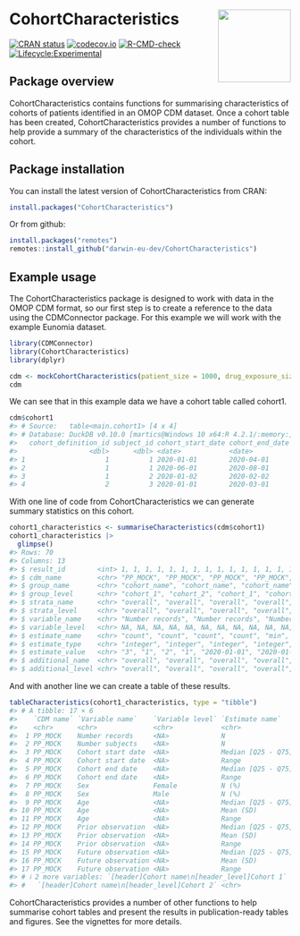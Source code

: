 
# CohortCharacteristics <a href="https://darwin-eu-dev.github.io/CohortCharacteristics/"><img src="man/figures/logo.png" align="right" height="130" /></a>

[![CRAN
status](https://www.r-pkg.org/badges/version/CohortCharacteristics)](https://CRAN.R-project.org/package=CohortCharacteristics)
[![codecov.io](https://codecov.io/github/darwin-eu-dev/CohortCharacteristics/coverage.svg?branch=main)](https://app.codecov.io/github/darwin-eu-dev/CohortCharacteristics?branch=main)
[![R-CMD-check](https://github.com/darwin-eu-dev/CohortCharacteristics/workflows/R-CMD-check/badge.svg)](https://github.com/darwin-eu-dev/CohortCharacteristics/actions)
[![Lifecycle:Experimental](https://img.shields.io/badge/Lifecycle-Experimental-339999)](https://lifecycle.r-lib.org/articles/stages.html#experimental)

## Package overview

CohortCharacteristics contains functions for summarising characteristics
of cohorts of patients identified in an OMOP CDM dataset. Once a cohort
table has been created, CohortCharacteristics provides a number of
functions to help provide a summary of the characteristics of the
individuals within the cohort.

## Package installation

You can install the latest version of CohortCharacteristics from CRAN:

``` r
install.packages("CohortCharacteristics")
```

Or from github:

``` r
install.packages("remotes")
remotes::install_github("darwin-eu-dev/CohortCharacteristics")
```

## Example usage

The CohortCharacteristics package is designed to work with data in the
OMOP CDM format, so our first step is to create a reference to the data
using the CDMConnector package. For this example we will work with the
example Eunomia dataset.

``` r
library(CDMConnector)
library(CohortCharacteristics)
library(dplyr)
```

``` r
cdm <- mockCohortCharacteristics(patient_size = 1000, drug_exposure_size = 1000)
cdm
```

We can see that in this example data we have a cohort table called
cohort1.

``` r
cdm$cohort1
#> # Source:   table<main.cohort1> [4 x 4]
#> # Database: DuckDB v0.10.0 [martics@Windows 10 x64:R 4.2.1/:memory:]
#>   cohort_definition_id subject_id cohort_start_date cohort_end_date
#>                  <dbl>      <dbl> <date>            <date>         
#> 1                    1          1 2020-01-01        2020-04-01     
#> 2                    1          1 2020-06-01        2020-08-01     
#> 3                    1          2 2020-01-02        2020-02-02     
#> 4                    2          3 2020-01-01        2020-03-01
```

With one line of code from CohortCharacteristics we can generate summary
statistics on this cohort.

``` r
cohort1_characteristics <- summariseCharacteristics(cdm$cohort1)
cohort1_characteristics |> 
  glimpse()
#> Rows: 70
#> Columns: 13
#> $ result_id        <int> 1, 1, 1, 1, 1, 1, 1, 1, 1, 1, 1, 1, 1, 1, 1, 1, 1, 1,…
#> $ cdm_name         <chr> "PP_MOCK", "PP_MOCK", "PP_MOCK", "PP_MOCK", "PP_MOCK"…
#> $ group_name       <chr> "cohort_name", "cohort_name", "cohort_name", "cohort_…
#> $ group_level      <chr> "cohort_1", "cohort_2", "cohort_1", "cohort_2", "coho…
#> $ strata_name      <chr> "overall", "overall", "overall", "overall", "overall"…
#> $ strata_level     <chr> "overall", "overall", "overall", "overall", "overall"…
#> $ variable_name    <chr> "Number records", "Number records", "Number subjects"…
#> $ variable_level   <chr> NA, NA, NA, NA, NA, NA, NA, NA, NA, NA, NA, NA, NA, N…
#> $ estimate_name    <chr> "count", "count", "count", "count", "min", "min", "q2…
#> $ estimate_type    <chr> "integer", "integer", "integer", "integer", "date", "…
#> $ estimate_value   <chr> "3", "1", "2", "1", "2020-01-01", "2020-01-01", "2020…
#> $ additional_name  <chr> "overall", "overall", "overall", "overall", "overall"…
#> $ additional_level <chr> "overall", "overall", "overall", "overall", "overall"…
```

And with another line we can create a table of these results.

``` r
tableCharacteristics(cohort1_characteristics, type = "tibble")
#> # A tibble: 17 × 6
#>    `CDM name` `Variable name`    `Variable level` `Estimate name`   
#>    <chr>      <chr>              <chr>            <chr>             
#>  1 PP_MOCK    Number records     <NA>             N                 
#>  2 PP_MOCK    Number subjects    <NA>             N                 
#>  3 PP_MOCK    Cohort start date  <NA>             Median [Q25 - Q75]
#>  4 PP_MOCK    Cohort start date  <NA>             Range             
#>  5 PP_MOCK    Cohort end date    <NA>             Median [Q25 - Q75]
#>  6 PP_MOCK    Cohort end date    <NA>             Range             
#>  7 PP_MOCK    Sex                Female           N (%)             
#>  8 PP_MOCK    Sex                Male             N (%)             
#>  9 PP_MOCK    Age                <NA>             Median [Q25 - Q75]
#> 10 PP_MOCK    Age                <NA>             Mean (SD)         
#> 11 PP_MOCK    Age                <NA>             Range             
#> 12 PP_MOCK    Prior observation  <NA>             Median [Q25 - Q75]
#> 13 PP_MOCK    Prior observation  <NA>             Mean (SD)         
#> 14 PP_MOCK    Prior observation  <NA>             Range             
#> 15 PP_MOCK    Future observation <NA>             Median [Q25 - Q75]
#> 16 PP_MOCK    Future observation <NA>             Mean (SD)         
#> 17 PP_MOCK    Future observation <NA>             Range             
#> # ℹ 2 more variables: `[header]Cohort name\n[header_level]Cohort 1` <chr>,
#> #   `[header]Cohort name\n[header_level]Cohort 2` <chr>
```

CohortCharacteristics provides a number of other functions to help
summarise cohort tables and present the results in publication-ready
tables and figures. See the vignettes for more details.
